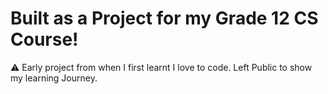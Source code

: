 # Built as a Project for my Grade 12 CS Course!
⚠️ Early project from when I first learnt I love to code. Left Public to show my learning Journey.
